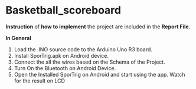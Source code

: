 # Basketball_scoreboard

**Instruction** of **how to implement** the project are included in the **Report File**.

**In General**
1. Load the .INO source code to the Arduino Uno R3 board.
2. Install SporTrig.apk on Android device.
3. Connect the all the wires based on the Schema of the Project.
4. Turn On the Bluetooth on Android Device.
5. Open the Installed SporTrig on Android and start using the app. Watch for the result on LCD 

